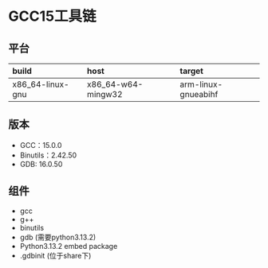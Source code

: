 # GCC15工具链

## 平台

| build            | host               | target              |
| :--------------- | :----------------- | :------------------ |
| x86_64-linux-gnu | x86_64-w64-mingw32 | arm-linux-gnueabihf |

## 版本

- GCC：15.0.0
- Binutils：2.42.50
- GDB: 16.0.50

## 组件

- gcc
- g++
- binutils
- gdb (需要python3.13.2)
- Python3.13.2 embed package
- .gdbinit (位于share下)

